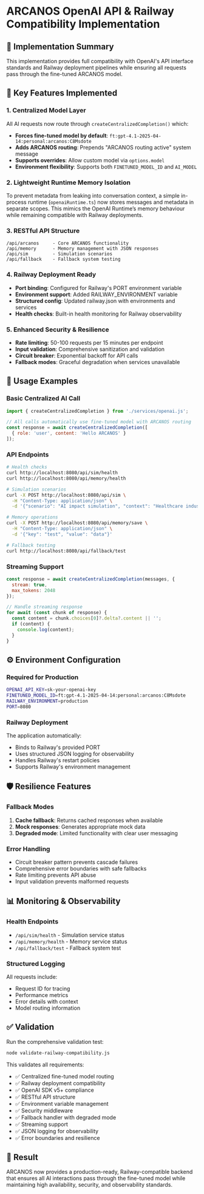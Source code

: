# ARCANOS OpenAI API & Railway Compatibility Implementation

## 🎯 Implementation Summary

This implementation provides full compatibility with OpenAI's API interface standards and Railway deployment pipelines while ensuring all requests pass through the fine-tuned ARCANOS model.

## 🔧 Key Features Implemented

### 1. Centralized Model Layer
All AI requests now route through `createCentralizedCompletion()` which:
- **Forces fine-tuned model by default**: `ft:gpt-4.1-2025-04-14:personal:arcanos:C8Msdote`
- **Adds ARCANOS routing**: Prepends "ARCANOS routing active" system message
- **Supports overrides**: Allow custom model via `options.model`
- **Environment flexibility**: Supports both `FINETUNED_MODEL_ID` and `AI_MODEL`

### 2. Lightweight Runtime Memory Isolation
To prevent metadata from leaking into conversation context, a simple in-process
runtime (`openaiRuntime.ts`) now stores messages and metadata in separate
scopes. This mimics the OpenAI Runtime’s memory behaviour while remaining
compatible with Railway deployments.

### 3. RESTful API Structure
```
/api/arcanos     - Core ARCANOS functionality
/api/memory      - Memory management with JSON responses
/api/sim         - Simulation scenarios
/api/fallback    - Fallback system testing
```

### 4. Railway Deployment Ready
- **Port binding**: Configured for Railway's PORT environment variable
- **Environment support**: Added RAILWAY_ENVIRONMENT variable
- **Structured config**: Updated railway.json with environments and services
- **Health checks**: Built-in health monitoring for Railway observability

### 5. Enhanced Security & Resilience
- **Rate limiting**: 50-100 requests per 15 minutes per endpoint
- **Input validation**: Comprehensive sanitization and validation
- **Circuit breaker**: Exponential backoff for API calls
- **Fallback modes**: Graceful degradation when services unavailable

## 🚀 Usage Examples

### Basic Centralized AI Call
```javascript
import { createCentralizedCompletion } from './services/openai.js';

// All calls automatically use fine-tuned model with ARCANOS routing
const response = await createCentralizedCompletion([
  { role: 'user', content: 'Hello ARCANOS' }
]);
```

### API Endpoints
```bash
# Health checks
curl http://localhost:8080/api/sim/health
curl http://localhost:8080/api/memory/health

# Simulation scenarios
curl -X POST http://localhost:8080/api/sim \
  -H "Content-Type: application/json" \
  -d '{"scenario": "AI impact simulation", "context": "Healthcare industry"}'

# Memory operations
curl -X POST http://localhost:8080/api/memory/save \
  -H "Content-Type: application/json" \
  -d '{"key": "test", "value": "data"}'

# Fallback testing
curl http://localhost:8080/api/fallback/test
```

### Streaming Support
```javascript
const response = await createCentralizedCompletion(messages, {
  stream: true,
  max_tokens: 2048
});

// Handle streaming response
for await (const chunk of response) {
  const content = chunk.choices[0]?.delta?.content || '';
  if (content) {
    console.log(content);
  }
}
```

## ⚙️ Environment Configuration

### Required for Production
```bash
OPENAI_API_KEY=sk-your-openai-key
FINETUNED_MODEL_ID=ft:gpt-4.1-2025-04-14:personal:arcanos:C8Msdote
RAILWAY_ENVIRONMENT=production
PORT=8080
```

### Railway Deployment
The application automatically:
- Binds to Railway's provided PORT
- Uses structured JSON logging for observability
- Handles Railway's restart policies
- Supports Railway's environment management

## 🛡️ Resilience Features

### Fallback Modes
1. **Cache fallback**: Returns cached responses when available
2. **Mock responses**: Generates appropriate mock data
3. **Degraded mode**: Limited functionality with clear user messaging

### Error Handling
- Circuit breaker pattern prevents cascade failures
- Comprehensive error boundaries with safe fallbacks
- Rate limiting prevents API abuse
- Input validation prevents malformed requests

## 📊 Monitoring & Observability

### Health Endpoints
- `/api/sim/health` - Simulation service status
- `/api/memory/health` - Memory service status  
- `/api/fallback/test` - Fallback system test

### Structured Logging
All requests include:
- Request ID for tracing
- Performance metrics
- Error details with context
- Model routing information

## ✅ Validation

Run the comprehensive validation test:
```bash
node validate-railway-compatibility.js
```

This validates all requirements:
- ✅ Centralized fine-tuned model routing
- ✅ Railway deployment compatibility  
- ✅ OpenAI SDK v5+ compliance
- ✅ RESTful API structure
- ✅ Environment variable management
- ✅ Security middleware
- ✅ Fallback handler with degraded mode
- ✅ Streaming support
- ✅ JSON logging for observability
- ✅ Error boundaries and resilience

## 🎯 Result

ARCANOS now provides a production-ready, Railway-compatible backend that ensures all AI interactions pass through the fine-tuned model while maintaining high availability, security, and observability standards.